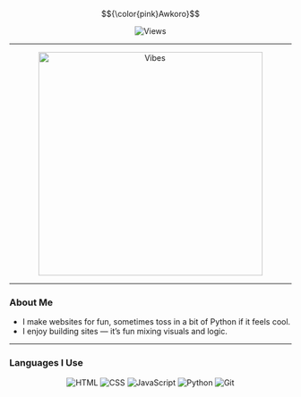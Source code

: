 $${\color{pink}Awkoro}$$

<p align="center">
  <img src="https://count.getloli.com/get/@boyratata?theme=anime" alt="Views">
</p>

---

<div align="center">
  <img src="https://giffiles.alphacoders.com/209/209343.gif" alt="Vibes" width="400">
</div>

---

### About Me
- I make websites for fun, sometimes toss in a bit of Python if it feels cool.
- I enjoy building sites — it’s fun mixing visuals and logic.

---

### Languages I Use
<div align="center">
  <img src="https://img.shields.io/badge/HTML-FFB7C5?style=for-the-badge&logo=html5&logoColor=white" alt="HTML">
  <img src="https://img.shields.io/badge/CSS-FFB7C5?style=for-the-badge&logo=css3&logoColor=white" alt="CSS">
  <img src="https://img.shields.io/badge/JavaScript-FFB7C5?style=for-the-badge&logo=javascript&logoColor=white" alt="JavaScript">
  <img src="https://img.shields.io/badge/Python-FFB7C5?style=for-the-badge&logo=python&logoColor=white" alt="Python">
  <img src="https://img.shields.io/badge/Git-FFB7C5?style=for-the-badge&logo=git&logoColor=white" alt="Git">
</div>
